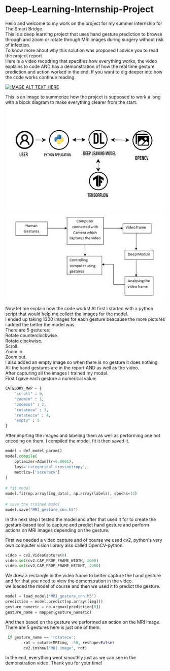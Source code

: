 # Deep-Learning-Internship-Project

Hello and welcome to my work on the project for my summer internship for The Smart Bridge.</br>
This is a deep learning project that uses hand gesture prediction to browse through and zoom or rotate through MRI images during surgery without risk of infection. </br>
To know more about why this solution was proposed I advice you to read the project report. </br>
Here is a video recodring that specifies how everything works, the video explains to code AND has a demonstration of how the real time gesture prediction and action worked in the end. If you want to dig deeper into how the code works continue reading. </br>

[![IMAGE ALT TEXT HERE](https://img.youtube.com/vi/rwNinT-MUtc/0.jpg)](https://www.youtube.com/watch?v=rwNinT-MUtc)


This is an image to summerize how the project is supposed to work a long with a block diagram to make everything clearer from the start. </br>
![Test Image ](/software_designs.png)
![Test Image ](/block.JPG)

Now let me explain how the code works!
At first i started with a python script that would help me collect the images for the model. </br>
I ended up taking 1300 images for each gesture beacause the more pictures i added the better the model was. </br>
There are 5 gestures: </br>
Rotate counterclockwise. </br>
Rotate clockwise. </br>
Scroll. </br>
Zoom in. </br>
Zoom out. </br>
I also added an empty image so when there is no gesture it does nothing. </br>
All the hand gestures are in the report AND as well as the video. </br>
After capturing all the images I trained my model. </br>
First I gave each gesture a numerical value: </br>

```python
CATEGORY_MAP = {
    "scroll" : 0,
    "zoomin" : 1,
    "zoomout" : 2,
    "rotatecw" : 3,
    "rotateccw" : 4,
    "empty" : 5
}
```
After imprting the images and labeling them as well as performing one hot encoding on them. I compiled the model, fit it then saved it. </br>
```python
model = def_model_param()
model.compile(
    optimizer=Adam(lr=0.0001),
    loss='categorical_crossentropy',
    metrics=['accuracy']
)

# fit model
model.fit(np.array(img_data), np.array(labels), epochs=15)

# save the trained model
model.save("MRI_gesture_cnn.h5")
```
In the next step I tested the model and after that used it for to create the gesture-based tool to capture and predict hand gesture and perform actions on MRI images depending on the gesture. </br>

First we needed a video capture and of course we used cv2, python's very own computer vision library also called OpenCV-python. </br>

```python
video = cv2.VideoCapture(0)
video.set(cv2.CAP_PROP_FRAME_WIDTH, 2000)
video.set(cv2.CAP_PROP_FRAME_HEIGHT, 2000)
```
We drew a rectangle in the video frame to better capture the hand gesture and for that you need to view the demonstration in the video. </br>
we loaded the model of course and then we used it to predict the gesture.

```python
model = load_model("MRI_gesture_cnn.h5")
prediction = model.predict(np.array([img]))
gesture_numeric = np.argmax(prediction[0])
gesture_name = mapper(gesture_numeric)
```
And then based on the gesture we performed an action on the MRI image. There are 5 gestures here is just one of them. </br>

```python
 if gesture_name == 'rotatecw':
        rot = rotate(MRIimg, -50, reshape=False)
        cv2.imshow("MRI image", rot)
```

In the end, everything went smoothly just as we can see in the demonstration video.
Thank you for your time!




